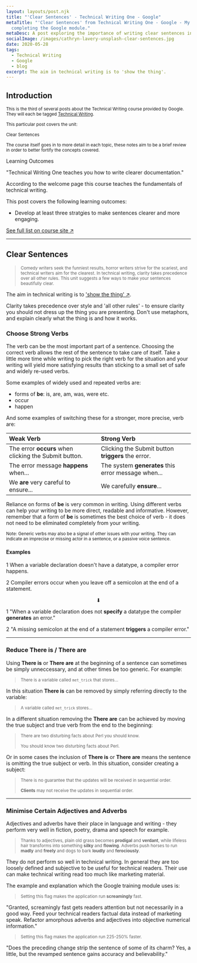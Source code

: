```yaml
---
layout: layouts/post.njk
title: "'Clear Sentences' - Technical Writing One - Google"
metaTitle: "'Clear Sentences' from Technical Writing One - Google - My experience
  completing the Google module."
metaDesc: A post exploring the importance of writing clear sentences in technical writing. It covers a section of the technical writing one module provided by Google - written by Zachary Parsons.
socialImage: /images/cathryn-lavery-unsplash-clear-sentences.jpg
date: 2020-05-28
tags:
  - Technical Writing
  - Google
  - blog
excerpt: The aim in technical writing is to 'show the thing'.
---
```


## Introduction

<small>This is the third of several posts about the Technical Writing course provided by Google. They will each be tagged [Technical Writing](https://zacharyparsons.co.uk/tags/technical%20writing/).</small>

<small>This particular post covers the unit:</small>

<small>Clear Sentences</small>

<small>The course itself goes in to more detail in each topic, these notes aim to be a brief review in order to better fortify the concepts covered.</small>

<div class="bg-highlight color-primary-shade pad-top-base pad-bottom-base text-300 pad-left-base">

<div class="pad-left-base gap-bottom-base">
<p class="text-500">Learning Outcomes</p>
"Technical Writing One teaches you how to write clearer documentation."

>
According to the welcome page this course teaches the fundamentals of technical writing.

This post covers the following learning outcomes:
</div>

- Develop at least three stratgies to make sentences clearer and more engaging.

<div class="pad-left-base pad-top-base">
<a class="button weight-bold font-base" target="_blank" href="https://developers.google.com/tech-writing/one#learning_objectives">See full list on course site ↗</a>
</div>

</div>

---

## Clear Sentences

><small>Comedy writers seek the funniest results, horror writers strive for the scariest, and technical writers aim for the clearest. In technical writing, clarity takes precedence over all other rules. This unit suggests a few ways to make your sentences beautifully clear.</small>

The aim in technical writing is to ['show the thing' ↗](https://gds.blog.gov.uk/2019/08/27/podcast-on-writing/).

Clarity takes precedence over style and 'all other rules' - to ensure clarity you should not dress up the thing you are presenting. Don't use metaphors, and explain clearly what the thing is and how it works.

### Choose Strong Verbs

The verb can be the most important part of a sentence. Choosing the correct verb allows the rest of the sentence to take care of itself. Take a little more time while writing to pick the right verb for the situation and your writing will yield more satisfying results than sticking to a small set of safe and widely re-used verbs.

Some examples of widely used and repeated verbs are:

- forms of **be**: is, are, am, was, were etc.
- occur
- happen

And some examples of switching these for a stronger, more precise, verb are:

| Weak Verb                                            | Strong Verb                         |
|:-----------------------------------------------------|:------------------------------------|
| The error **occurs** when clicking the Submit button.| Clicking the Submit button **triggers** the error.       |
| The error message **happens** when...        | The system **generates** this error message when... |
| We **are** very careful to ensure...         | We carefully **ensure**...                          |

Reliance on forms of **be** is very common in writing. Using different verbs can help your writing to be more direct, readable and informative. However, remember that a form of **be** is sometimes the best choice of verb - it does not need to be eliminated completely from your writing.

<small>Note: Generic verbs may also be a signal of other issues with your writing. They can indicate an imprecise or missing actor in a sentence, or a passive voice sentence.</small>

#### Examples

1 When a variable declaration doesn't have a datatype, a compiler error happens.

2 Compiler errors occur when you leave off a semicolon at the end of a statement.

<p align="center">⬇</p>

1 "When a variable declaration does not **specify** a datatype the compiler **generates** an error."

2 "A missing semicolon at the end of a statement **triggers** a compiler error."

---

### Reduce There is / There are

Using **There is** or **There are** at the beginning of a sentence can sometimes be simply unneccessary, and at other times be too generic. For example:

><small>There is a variable called `met_trick` that stores...</small>

In this situation **There is** can be removed by simply referring directly to the variable:

><small>A variable called `met_trick` stores...</small>

In a different situation removing the **There are** can be achieved by moving the true subject and true verb from the end to the beginning:

><small>There are two disturbing facts about Perl you should know.</small>
>
><small>You should know two disturbing facts about Perl.</small>

Or in some cases the inclusion of **There is** or **There are** means the sentence is omitting the true subject or verb. In this situation, consider creating a subject:

><small>There is no guarantee that the updates will be received in sequential order.</small>
>
><small>**Clients** may not receive the updates in sequential order.</small>

---

### Minimise Certain Adjectives and Adverbs

Adjectives and adverbs have their place in language and writing - they perform very well in fiction, poetry, drama and speech for example.

><small>Thanks to adjectives, plain old grass becomes **prodigal** and **verdant**, while lifeless hair transforms into something **silky** and **flowing**. Adverbs push horses to run **madly** and **freely** and dogs to bark **loudly** and **ferociously**. </small>

They do not perform so well in technical writing. In general they are too loosely defined and subjective to be useful for technical readers. Their use can make technical writing read too much like marketing material.

The example and explanation which the Google training module uses is:

><small>Setting this flag makes the application run **screamingly** fast.</small>

"Granted, screamingly fast gets readers attention but not necessarily in a good way. Feed your technical readers factual data instead of marketing speak. Refactor amorphous adverbs and adjectives into objective numerical information."

><small>Setting this flag makes the application run 225-250% faster.</small>

"Does the preceding change strip the sentence of some of its charm? Yes, a little, but the revamped sentence gains accuracy and believability."